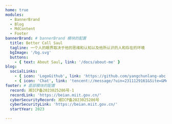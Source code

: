 ```yaml
---
home: true
modules:
  - BannerBrand
  - Blog
  - MdContent
  - Footer
bannerBrand: # bannerBrand 模块的配置
  title: Better Call Saul
  tagline: 一个人的眼界取决于他的思维和认知以及他所认识的人和存在的环境
  bgImage: '/bg.svg'
  buttons:
    - { text: About Saul, link: '/docs/about-me' }
blog:
  socialLinks:
    - { icon: 'LogoGithub', link: 'https://github.com/yangchunlang-abc' }
    - { icon: 'Chat', link: 'tencent://message/?uin=2311129161&Site=&Menu=yes' }
footer: # 底部模块的配置
  record: 湘ICP备2023025286号-1
  recordLink: 'https://beian.miit.gov.cn/'
  cyberSecurityRecord: 湘ICP备2023025286号
  cyberSecurityLink: 'https://beian.miit.gov.cn/'
  startYear: 2023

---
```



